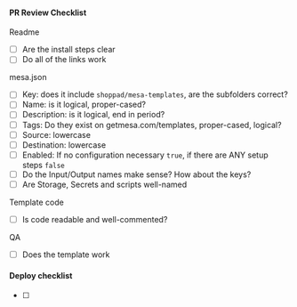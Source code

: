 #### PR Review Checklist

Readme
- [ ] Are the install steps clear
- [ ] Do all of the links work

mesa.json
- [ ] Key: does it include `shoppad/mesa-templates`, are the subfolders correct?
- [ ] Name: is it logical, proper-cased?
- [ ] Description: is it logical, end in period?
- [ ] Tags: Do they exist on getmesa.com/templates, proper-cased, logical?
- [ ] Source: lowercase
- [ ] Destination: lowercase
- [ ] Enabled: If no configuration necessary `true`, if there are ANY setup steps `false`
- [ ] Do the Input/Output names make sense? How about the keys?
- [ ] Are Storage, Secrets and scripts well-named

Template code
- [ ] Is code readable and well-commented?

QA
- [ ] Does the template work


#### Deploy checklist
- [ ] 



